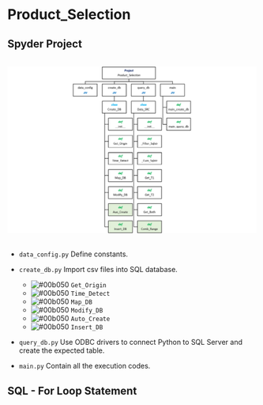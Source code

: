 # Product_Selection

## Spyder Project
<br>
<div align=center><img src="https://github.com/lclh813/Product_Selection/blob/master/0_Pic/P_0_Project_Structure.png"/></div>
<br>

- ```data_config.py``` Define constants.
- ```create_db.py``` Import csv files into SQL database.

  * ![#00b050](https://placehold.it/15/00b050/000000?text=+) ```Get_Origin```
  * ![#00b050](https://placehold.it/15/00b050/000000?text=+) ```Time_Detect```
  * ![#00b050](https://placehold.it/15/00b050/000000?text=+) ```Map_DB```
  * ![#00b050](https://placehold.it/15/00b050/000000?text=+) ```Modify_DB```
  * ![#00b050](https://placehold.it/15/00b050/000000?text=+) ```Auto_Create```
  * ![#00b050](https://placehold.it/15/00b050/000000?text=+) ```Insert_DB```
  
- ```query_db.py``` Use ODBC drivers to connect Python to SQL Server and create the expected table.
- ```main.py``` Contain all the execution codes.

## SQL - For Loop Statement


